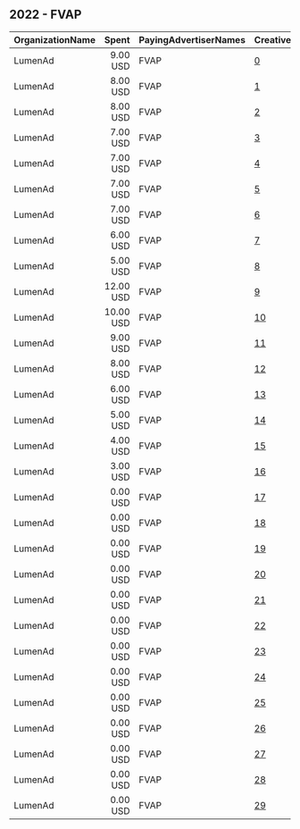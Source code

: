 ## 2022 - FVAP 
|OrganizationName|Spent|PayingAdvertiserNames|CreativeUrls|Impressions|Genders|AgeBrackets|CountryCodes|BillingAddresses|CandidateBallotInformation|
|:---|---:|:---|:---|---:|:---|:---|:---|:---|:---|
|LumenAd|9.00 USD|FVAP|[0](https://www.snap.com/political-ads/asset/fedb2e06e0de4930fcd0c79a2ee142a5a0237807d136ac0704297ec9c20ce836?mediaType=mp4)|3,020||18-29|united states|US|Federal Voting Assistance Program|
|LumenAd|8.00 USD|FVAP|[1](https://www.snap.com/political-ads/asset/87226c3675232f39bb76873ef8a309dc12905eca0402f2b60f3219cb03e62a4d?mediaType=mp4)|2,877||18-29|united states|US|Federal Voting Assistance Program|
|LumenAd|8.00 USD|FVAP|[2](https://www.snap.com/political-ads/asset/4cf292f525451125fbb18ad5ae944be308a27110914a3cf3fbf3e9da94945b57?mediaType=mp4)|2,750||18-29|united states|US|Federal Voting Assistance Program|
|LumenAd|7.00 USD|FVAP|[3](https://www.snap.com/political-ads/asset/c2e98a59bb60c2f624baf3b052db73e0eca3a9da64c46908b4813834149cbfa0?mediaType=mp4)|2,577||18-29|united states|US|Federal Voting Assistance Program|
|LumenAd|7.00 USD|FVAP|[4](https://www.snap.com/political-ads/asset/0b6481a9908482693a053f4fe7e204b49ebc21dcc6100451ddf7595828a18bba?mediaType=mp4)|2,556||18-29|united states|US|Federal Voting Assistance Program|
|LumenAd|7.00 USD|FVAP|[5](https://www.snap.com/political-ads/asset/e4b80a2194acde808941b01c7b024188ed687b4c73ec63e7b7c201b22c692b2c?mediaType=mp4)|2,455||18-29|united states|US|Federal Voting Assistance Program|
|LumenAd|7.00 USD|FVAP|[6](https://www.snap.com/political-ads/asset/cde734e058cc6c1ebb2eed50ee0a6fdd986dc1315856fceff5ef063af8d11fe1?mediaType=mp4)|2,381||18-29|united states|US|Federal Voting Assistance Program|
|LumenAd|6.00 USD|FVAP|[7](https://www.snap.com/political-ads/asset/3704abc078c3849acc3bc927dbe351d3794ce70332ba8f6cb9540c5f7a4c811b?mediaType=mp4)|2,187||18-29|united states|US|Federal Voting Assistance Program|
|LumenAd|5.00 USD|FVAP|[8](https://www.snap.com/political-ads/asset/c2fa99afb88bab87c1d0241d2a2b024e65f8ee774a153993e8ad318d12264b66?mediaType=mp4)|1,982||18-29|united states|US|Federal Voting Assistance Program|
|LumenAd|12.00 USD|FVAP|[9](https://www.snap.com/political-ads/asset/532f720e29afce8198a2a5428853049152a57bb52019e0f38077c838a7490dde?mediaType=mp4)|1,023||18-29|united states|US|Federal Voting Assistance Program|
|LumenAd|10.00 USD|FVAP|[10](https://www.snap.com/political-ads/asset/72eabf3a4905d604fe00087458faf7be758ed2348d3040dde2cdfdb53f46f386?mediaType=mp4)|942||18-29|united states|US|Federal Voting Assistance Program|
|LumenAd|9.00 USD|FVAP|[11](https://www.snap.com/political-ads/asset/3a8da3e56bd4e8f012c2a9e00dc0d42b40fb797a0042124e16e3f01822240647?mediaType=mp4)|770||18-29|united states|US|Federal Voting Assistance Program|
|LumenAd|8.00 USD|FVAP|[12](https://www.snap.com/political-ads/asset/c2505d5b1697aa46d90eacdabed3c8f192d7e1f741761325e443ffb6a7312f7c?mediaType=mp4)|768||18-29|united states|US|Federal Voting Assistance Program|
|LumenAd|6.00 USD|FVAP|[13](https://www.snap.com/political-ads/asset/27e60feb32d7064cd7107d98cdf0e1e6b200b2eb760be0a7d898c929b9ff7e24?mediaType=mp4)|626||18-29|united states|US|Federal Voting Assistance Program|
|LumenAd|5.00 USD|FVAP|[14](https://www.snap.com/political-ads/asset/e65242ebae15f5aeecb750229cdb751381290ff1a35bcd33c3c0bda957fc80f7?mediaType=mp4)|466||18-29|united states|US|Federal Voting Assistance Program|
|LumenAd|4.00 USD|FVAP|[15](https://www.snap.com/political-ads/asset/554ef36c056d7605a089debdf15893e377d1edd71863e67b3d565aba5e2ac5e6?mediaType=mp4)|384||18-29|united states|US|Federal Voting Assistance Program|
|LumenAd|3.00 USD|FVAP|[16](https://www.snap.com/political-ads/asset/d9d43957d55ff93008566f87658fddbd61405258bb8698ad860ebadded402d32?mediaType=mp4)|373||18-29|united states|US|Federal Voting Assistance Program|
|LumenAd|0.00 USD|FVAP|[17](https://www.snap.com/political-ads/asset/cde734e058cc6c1ebb2eed50ee0a6fdd986dc1315856fceff5ef063af8d11fe1?mediaType=mp4)|11||18-29|united states|US|Federal Voting Assistance Program|
|LumenAd|0.00 USD|FVAP|[18](https://www.snap.com/political-ads/asset/c2fa99afb88bab87c1d0241d2a2b024e65f8ee774a153993e8ad318d12264b66?mediaType=mp4)|10||18-29|united states|US|Federal Voting Assistance Program|
|LumenAd|0.00 USD|FVAP|[19](https://www.snap.com/political-ads/asset/3704abc078c3849acc3bc927dbe351d3794ce70332ba8f6cb9540c5f7a4c811b?mediaType=mp4)|9||18-29|united states|US|Federal Voting Assistance Program|
|LumenAd|0.00 USD|FVAP|[20](https://www.snap.com/political-ads/asset/c2e98a59bb60c2f624baf3b052db73e0eca3a9da64c46908b4813834149cbfa0?mediaType=mp4)|7||18-29|united states|US|Federal Voting Assistance Program|
|LumenAd|0.00 USD|FVAP|[21](https://www.snap.com/political-ads/asset/e4b80a2194acde808941b01c7b024188ed687b4c73ec63e7b7c201b22c692b2c?mediaType=mp4)|7||18-29|united states|US|Federal Voting Assistance Program|
|LumenAd|0.00 USD|FVAP|[22](https://www.snap.com/political-ads/asset/87226c3675232f39bb76873ef8a309dc12905eca0402f2b60f3219cb03e62a4d?mediaType=mp4)|6||18-29|united states|US|Federal Voting Assistance Program|
|LumenAd|0.00 USD|FVAP|[23](https://www.snap.com/political-ads/asset/0b6481a9908482693a053f4fe7e204b49ebc21dcc6100451ddf7595828a18bba?mediaType=mp4)|5||18-29|united states|US|Federal Voting Assistance Program|
|LumenAd|0.00 USD|FVAP|[24](https://www.snap.com/political-ads/asset/fedb2e06e0de4930fcd0c79a2ee142a5a0237807d136ac0704297ec9c20ce836?mediaType=mp4)|5||18-29|united states|US|Federal Voting Assistance Program|
|LumenAd|0.00 USD|FVAP|[25](https://www.snap.com/political-ads/asset/27e60feb32d7064cd7107d98cdf0e1e6b200b2eb760be0a7d898c929b9ff7e24?mediaType=mp4)|2||18-29|united states|US|Federal Voting Assistance Program|
|LumenAd|0.00 USD|FVAP|[26](https://www.snap.com/political-ads/asset/4cf292f525451125fbb18ad5ae944be308a27110914a3cf3fbf3e9da94945b57?mediaType=mp4)|2||18-29|united states|US|Federal Voting Assistance Program|
|LumenAd|0.00 USD|FVAP|[27](https://www.snap.com/political-ads/asset/e65242ebae15f5aeecb750229cdb751381290ff1a35bcd33c3c0bda957fc80f7?mediaType=mp4)|2||18-29|united states|US|Federal Voting Assistance Program|
|LumenAd|0.00 USD|FVAP|[28](https://www.snap.com/political-ads/asset/532f720e29afce8198a2a5428853049152a57bb52019e0f38077c838a7490dde?mediaType=mp4)|1||18-29|united states|US|Federal Voting Assistance Program|
|LumenAd|0.00 USD|FVAP|[29](https://www.snap.com/political-ads/asset/d9d43957d55ff93008566f87658fddbd61405258bb8698ad860ebadded402d32?mediaType=mp4)|1||18-29|united states|US|Federal Voting Assistance Program|
